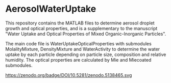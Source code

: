 # AerosolWaterUptake

This repository contains the MATLAB files to determine aerosol droplet growth and optical properties, and is a supplementary to the manuscript "Water Uptake and Optical Properties of Mixed Organic-Inorganic Particles".

The main code file is WaterUptakeOpticalProperties with submodules MolalityMixture, DensityMixture and WaterActivity to determine the water uptake by each particle depending on particle size, composition and relative humidity. The optical properties are calculated by Mie and Miecoated submodules.

https://zenodo.org/badge/DOI/10.5281/zenodo.5138465.svg
